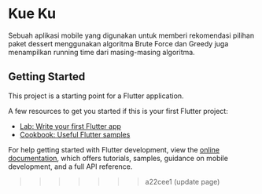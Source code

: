 # Kue Ku

Sebuah aplikasi mobile yang digunakan untuk memberi rekomendasi pilihan paket dessert menggunakan algoritma Brute Force dan Greedy juga menampilkan running time dari masing-masing algoritma.

## Getting Started

This project is a starting point for a Flutter application.

A few resources to get you started if this is your first Flutter project:

- [Lab: Write your first Flutter app](https://docs.flutter.dev/get-started/codelab)
- [Cookbook: Useful Flutter samples](https://docs.flutter.dev/cookbook)

For help getting started with Flutter development, view the
[online documentation](https://docs.flutter.dev/), which offers tutorials,
samples, guidance on mobile development, and a full API reference.
>>>>>>> a22cee1 (update page)
